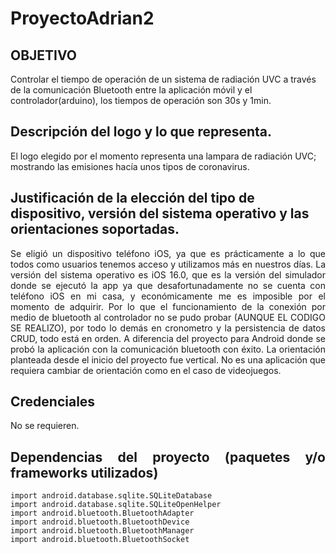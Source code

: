 # ProyectoAdrian2
## OBJETIVO
Controlar el tiempo de operación de un sistema de radiación UVC a través de la comunicación Bluetooth entre la aplicación móvil y el controlador(arduino), los tiempos de operación son 30s y 1min.
## Descripción del logo y lo que representa.
El logo elegido por el momento representa una lampara de radiación UVC; mostrando las emisiones hacía unos tipos de coronavirus.
## Justificación de la elección del tipo de dispositivo, versión del sistema operativo y las orientaciones soportadas.
<div align="justify"> Se eligió un dispositivo teléfono iOS, ya que es prácticamente a lo que todos como usuarios tenemos acceso y utilizamos más en nuestros días. 
La versión del sistema operativo es iOS 16.0, que es la versión del simulador donde se ejecutó la app ya que desafortunadamente no se cuenta con teléfono iOS en mi casa, y económicamente me es imposible por el momento de adquirir. Por lo que el funcionamiento de la conexión por medio de bluetooth al controlador no se pudo probar (AUNQUE EL CODIGO SE REALIZO), por todo lo demás en cronometro y la persistencia de datos CRUD, todo está en orden. A diferencia del proyecto para Android donde se probó la aplicación con la comunicación bluetooth con éxito.
La orientación planteada desde el inicio del proyecto fue vertical. No es una aplicación que requiera cambiar de orientación como en el caso de videojuegos.

 
 ## Credenciales
   No se requieren.
 ## Dependencias del proyecto (paquetes y/o frameworks utilizados)

 ``` 
 import android.database.sqlite.SQLiteDatabase
 import android.database.sqlite.SQLiteOpenHelper
 import android.bluetooth.BluetoothAdapter
 import android.bluetooth.BluetoothDevice
 import android.bluetooth.BluetoothManager
 import android.bluetooth.BluetoothSocket

```
